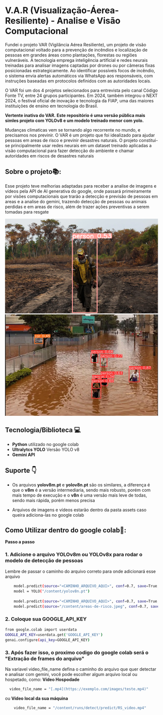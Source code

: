 # V.A.R (Visualização-Áerea-Resiliente) - Analise e Visão Computacional

Fundei o projeto VAR (Vigilância Aérea Resiliente), um projeto de visão computacional voltado para a prevenção de incêndios e localização de pessoas em grandes áreas como plantações, florestas ou regiões vulneráveis. A tecnologia emprega inteligência artificial e redes neurais treinadas para analisar imagens captadas por drones ou por câmeras fixas posicionadas estrategicamente. Ao identificar possíveis focos de incêndio, o sistema envia alertas automáticos via WhatsApp aos responsáveis, com instruções baseadas em protocolos definidos com as autoridades locais.

O VAR foi um dos 4 projetos selecionados para entrevista pelo canal Código Fonte TV, entre 24 grupos participantes. Em 2024, também integrou o NEXT 2024, o festival oficial de inovação e tecnologia da FIAP, uma das maiores instituições de ensino em tecnologia do Brasil.

**Vertente inativa do VAR.**
**Este repositório é uma versão pública mais simles projeto com YOLOv8 e um modelo treinado menor com yolo.**

Mudanças climaticas vem se tornando algo recorrente no mundo, e precisamos nos previnir.
O VAR é um projeto que foi idealizado para ajudar pessoas em areas de risco e previnir desastres naturais. O projeto constitui-se principalmente usar redes neurais em um dataset treinado aplicadas a visão computacional para fazer detecção do ambiente e chamar autoridades em riscos de desastres naturais

##  Sobre o projeto📚:
Esse projeto teve melhorias adaptadas para receber a analise de imagens e vídeos pela API de AI generativa do google, onde passará primeiramente por visões computacionais que trarão a detecção e previsão de pessoas em areas e a analise do gemini, trazendo detecção de pessoas ou animais perdidas e em areas de risco, além de trazer ações preventivas a serem tomadas para resgate

![Alt text](assets/person/person1.png) ![Alt text](assets/person/people-enchente.jpeg)

## Tecnologia/Biblioteca 💻
- **Python** utilizado no google colab
- **Ultralytcs YOLO** Versão YOLO v8
- **Gemini API**

## Suporte 👇
- Os arquivos **yolov8m.pt** e **yolov8n.pt** são os similares, a diferença é que o **v8m** é a versão intermediaria, sendo mais robusto, porém com mais tempo de execução e o **v8n** é uma versão mais leve de todas, sendo mais rápida, porém menos precisa
  
- Arquivos de imagens e vídeos estarão dentro da pasta assets caso queira adiciona-las no google colab

## Como Utilizar dentro do google colab🧩:

**Passo a passo**
### 1. Adicione o arquivo **YOLOv8m** ou **YOLOv8x** para rodar o modelo de detecção de pessoas
Lembre de passar o caminho do arquivo correto para onde adicionará esse arquivo
     
   ```bash
       model.predict(source="<CAMINHO_ARQUIVO_AQUI>", conf=0.7, save=True, show=True)
       model = YOLO("/content/yolov8n.pt")
     
       model.predict(source="<CAMINHO_ARQUIVO_AQUI>", conf=0.7, save=True, show=True)
       model.predict(source="/content/areas-de-risco.jpeg", conf=0.7, save=True, show=True)  
   ``` 
### 2. Coloque sua GOOGLE_API_KEY
  ```bash
 from google.colab import userdata
GOOGLE_API_KEY=userdata.get('GOOGLE_API_KEY')
genai.configure(api_key=GOOGLE_API_KEY)
  ``` 
### 3. Após fazer isso, o proximo codigo do google colab será o "Extração de frames do arquivo"
Na variavel video_file_name defina o caminho do arquivo que quer detectar e analisar com gemini, você pode escolher 
algum arquivo local ou hospetado, como:
**Vídeo Hospodade**
  ```bash
    video_file_name = "[.mp4](https://exemplo.com/images/teste.mp4)"
  ```
ou **Vídeo local da sua máquina**
```bash
    video_file_name = "/content/runs/detect/predict/RS_video.mp4"
  ```
